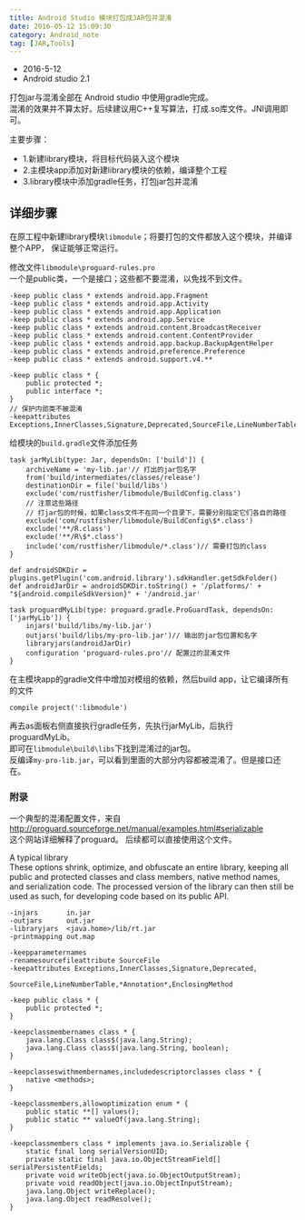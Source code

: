```yaml
---
title: Android Studio 模块打包成JAR包并混淆
date: 2016-05-12 15:09:30
category: Android_note
tag: [JAR,Tools]
---
```

* 2016-5-12
* Android studio 2.1

打包jar与混淆全部在 Android studio 中使用gradle完成。  
混淆的效果并不算太好。后续建议用C++复写算法，打成.so库文件。JNI调用即可。

主要步骤：
* 1.新建library模块，将目标代码装入这个模块
* 2.主模块app添加对新建library模块的依赖，编译整个工程
* 3.library模块中添加gradle任务，打包jar包并混淆

## 详细步骤
在原工程中新建library模块`libmodule`；将要打包的文件都放入这个模块，并编译整个APP，
保证能够正常运行。

修改文件`libmodule\proguard-rules.pro`  
一个是public类，一个是接口；这些都不要混淆，以免找不到文件。
```
-keep public class * extends android.app.Fragment
-keep public class * extends android.app.Activity
-keep public class * extends android.app.Application
-keep public class * extends android.app.Service
-keep public class * extends android.content.BroadcastReceiver
-keep public class * extends android.content.ContentProvider
-keep public class * extends android.app.backup.BackupAgentHelper
-keep public class * extends android.preference.Preference
-keep public class * extends android.support.v4.**

-keep public class * {
    public protected *;
    public interface *;
}
// 保护内部类不被混淆
-keepattributes Exceptions,InnerClasses,Signature,Deprecated,SourceFile,LineNumberTable,*Annotation*,EnclosingMethod
```
给模块的`build.gradle`文件添加任务
```
task jarMyLib(type: Jar, dependsOn: ['build']) {
    archiveName = 'my-lib.jar'// 打出的jar包名字
    from('build/intermediates/classes/release')
    destinationDir = file('build/libs')
    exclude('com/rustfisher/libmodule/BuildConfig.class')
    // 注意这些路径
    // 打jar包的时候，如果class文件不在同一个目录下，需要分别指定它们各自的路径
    exclude('com/rustfisher/libmodule/BuildConfig\$*.class')
    exclude('**/R.class')
    exclude('**/R\$*.class')
    include('com/rustfisher/libmodule/*.class')// 需要打包的class
}

def androidSDKDir = plugins.getPlugin('com.android.library').sdkHandler.getSdkFolder()
def androidJarDir = androidSDKDir.toString() + '/platforms/' + "${android.compileSdkVersion}" + '/android.jar'

task proguardMyLib(type: proguard.gradle.ProGuardTask, dependsOn: ['jarMyLib']) {
    injars('build/libs/my-lib.jar')
    outjars('build/libs/my-pro-lib.jar')// 输出的jar包位置和名字
    libraryjars(androidJarDir)
    configuration 'proguard-rules.pro'// 配置过的混淆文件
}
```
在主模块app的gradle文件中增加对模组的依赖，然后build app，让它编译所有的文件
```
compile project(':libmodule')
```
再去as面板右侧直接执行gradle任务，先执行jarMyLib，后执行proguardMyLib。  
即可在`libmodule\build\libs`下找到混淆过的jar包。  
反编译`my-pro-lib.jar`，可以看到里面的大部分内容都被混淆了。但是接口还在。

### 附录
一个典型的混淆配置文件，来自 http://proguard.sourceforge.net/manual/examples.html#serializable  
这个网站详细解释了proguard。
后续都可以直接使用这个文件。

A typical library  
These options shrink, optimize, and obfuscate an entire library, keeping all public
and protected classes and class members, native method names, and serialization code.
The processed version of the library can then still be used as such, for developing
code based on its public API.
```
-injars       in.jar
-outjars      out.jar
-libraryjars  <java.home>/lib/rt.jar
-printmapping out.map

-keepparameternames
-renamesourcefileattribute SourceFile
-keepattributes Exceptions,InnerClasses,Signature,Deprecated,
                SourceFile,LineNumberTable,*Annotation*,EnclosingMethod

-keep public class * {
    public protected *;
}

-keepclassmembernames class * {
    java.lang.Class class$(java.lang.String);
    java.lang.Class class$(java.lang.String, boolean);
}

-keepclasseswithmembernames,includedescriptorclasses class * {
    native <methods>;
}

-keepclassmembers,allowoptimization enum * {
    public static **[] values();
    public static ** valueOf(java.lang.String);
}

-keepclassmembers class * implements java.io.Serializable {
    static final long serialVersionUID;
    private static final java.io.ObjectStreamField[] serialPersistentFields;
    private void writeObject(java.io.ObjectOutputStream);
    private void readObject(java.io.ObjectInputStream);
    java.lang.Object writeReplace();
    java.lang.Object readResolve();
}
```

